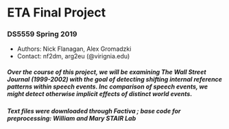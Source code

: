 # ETA Final Project
### DS5559 Spring 2019 

* Authors: Nick Flanagan, Alex Gromadzki
* Contact: nf2dm, arg2eu (@virignia.edu)

##### Over the course of this project, we will be examining The Wall Street Journal (1999-2002) with the goal of detecting shifting internal reference patterns within speech events.  Inc comparison of speech events, we might detect otherwise implicit effects of distinct world events.


##### Text files were downloaded through Factiva ; base code for preprocessing: William and Mary STAIR Lab

